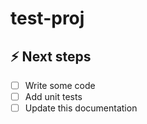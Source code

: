 # test-proj

## ⚡️ Next steps

- [ ] Write some code
- [ ] Add unit tests
- [ ] Update this documentation
